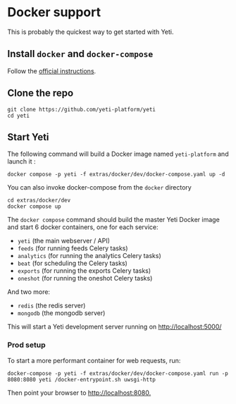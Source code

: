 # Docker support

This is probably the quickest way to get started with Yeti.

## Install `docker` and `docker-compose`

Follow the [official instructions](https://www.docker.com/community-edition).

## Clone the repo

    git clone https://github.com/yeti-platform/yeti
    cd yeti

## Start Yeti

The following command will build a Docker image named `yeti-platform` and launch it :

    docker compose -p yeti -f extras/docker/dev/docker-compose.yaml up -d

You can also invoke docker-compose from the `docker` directory

    cd extras/docker/dev
    docker compose up

The `docker compose` command should build the master Yeti Docker image and start
6 docker containers, one for each service:

* `yeti` (the main webserver / API)
* `feeds` (for running feeds Celery tasks)
* `analytics` (for running the analytics Celery tasks)
* `beat` (for scheduling the Celery tasks)
* `exports` (for running the exports Celery tasks)
* `oneshot` (for running the oneshot Celery tasks)

And two more:

* `redis` (the redis server)
* `mongodb` (the mongodb server)

This will start a Yeti development server running on <http://localhost:5000/>

### Prod setup

To start a more performant container for web requests, run:

    docker-compose -p yeti -f extras/docker/dev/docker-compose.yaml run -p 8080:8080 yeti /docker-entrypoint.sh uwsgi-http

Then point your browser to <http://localhost:8080.>
